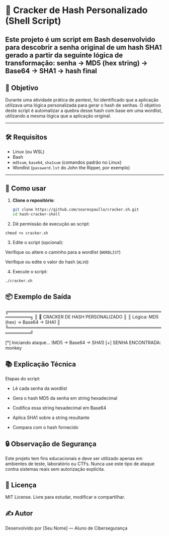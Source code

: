 # 🔐 Cracker de Hash Personalizado (Shell Script)

Este projeto é um **script em Bash** desenvolvido para descobrir a senha original de um hash SHA1 gerado a partir da seguinte lógica de transformação:
senha → MD5 (hex string) → Base64 → SHA1 → hash final
---

## 🎯 Objetivo

Durante uma atividade prática de pentest, foi identificado que a aplicação utilizava uma lógica personalizada para gerar o hash de senhas. O objetivo deste script é automatizar a quebra desse hash com base em uma wordlist, utilizando a mesma lógica que a aplicação original.

---

## 🛠️ Requisitos

- Linux (ou WSL)
- Bash
- `md5sum`, `base64`, `sha1sum` (comandos padrão no Linux)
- Wordlist (`password.lst` do John the Ripper, por exemplo)

---

## 🚀 Como usar

1. **Clone o repositório**:

   ```bash
   git clone https://github.com/soarespaullo/cracker.sh.git
   cd hash-cracker-shell
   ```
   
2. Dê permissão de execução ao script:

```
chmod +x cracker.sh
```

3. Edite o script (opcional):

Verifique ou altere o caminho para a wordlist (`WORDLIST`)

Verifique ou edite o valor do hash (`ALVO`)

4. Execute o script:

```
./cracker.sh
```

## 📦 Exemplo de Saída

╔═════════════════════════════════════════════════════════╗
║             🔐 CRACKER DE HASH PERSONALIZADO            ║
║             Lógica: MD5 (hex) → Base64 → SHA1           ║
╚═════════════════════════════════════════════════════════╝

[*] Iniciando ataque... (MD5 → Base64 → SHA1)
[+] SENHA ENCONTRADA: monkey

## 📚 Explicação Técnica

Etapas do script:

- Lê cada senha da wordlist

- Gera o hash MD5 da senha em string hexadecimal

- Codifica essa string hexadecimal em Base64

- Aplica SHA1 sobre a string resultante

- Compara com o hash fornecido

## 🔒 Observação de Segurança

Este projeto tem fins educacionais e deve ser utilizado apenas em ambientes de teste, laboratório ou CTFs.
Nunca use este tipo de ataque contra sistemas reais sem autorização explícita.

## 📄 Licença

MIT License. Livre para estudar, modificar e compartilhar.

## ✍️ Autor

Desenvolvido por [Seu Nome] — Aluno de Cibersegurança
